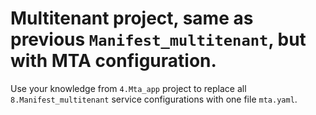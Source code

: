 # Multitenant project, same as previous `Manifest_multitenant`, but with MTA configuration.

Use your knowledge from `4.Mta_app` project to replace all `8.Manifest_multitenant` service configurations with one file `mta.yaml`.